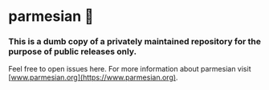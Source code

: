 # parmesian 🧀
### This is a dumb copy of a privately maintained repository for the purpose of public releases only.
Feel free to open issues here. For more information about parmesian visit [www.parmesian.org](https://www.parmesian.org).
